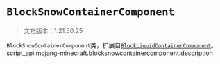 # `BlockSnowContainerComponent`

> 文档版本：1.21.50.25

`BlockSnowContainerComponent`类，扩展自[`BlockLiquidContainerComponent`](./blockliquidcontainercomponent.md)。script_api.mojang-minecraft.blocksnowcontainercomponent.description
